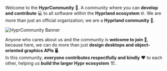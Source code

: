 Welcome to the **HyprCommunity** 🌟. A community where you can **develop and contribute** 💻 to all software within the **Hyprland ecosystem** 🌐. We are more than just an official organization; we are a **Hyprland community** 🤝.

![HyprCommunity Banner](https://raw.githubusercontent.com/hyprwm/hyprland/main/assets/hyprland-banner.png)

Anyone who cares about us and the community is **welcome to join** 🎉, because here, we can do more than just **design desktops and object-oriented graphics APIs** 🖥️.  
In this community, **everyone contributes respectfully and kindly** ❤️ to each other, helping us **build the larger Hypr ecosystem** 🏗️.
